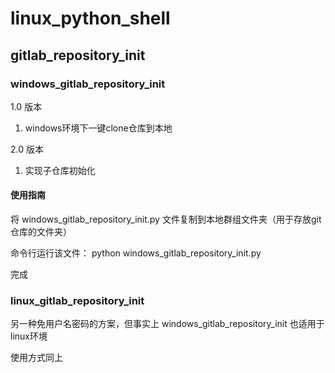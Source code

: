 # linux_python_shell

## gitlab_repository_init

### windows_gitlab_repository_init

1.0 版本

1. windows环境下一键clone仓库到本地

2.0 版本

1. 实现子仓库初始化

#### 使用指南

将 windows_gitlab_repository_init.py 文件复制到本地群组文件夹（用于存放git仓库的文件夹）

命令行运行该文件：
python windows_gitlab_repository_init.py

完成

### linux_gitlab_repository_init

另一种免用户名密码的方案，但事实上 windows_gitlab_repository_init 也适用于 linux环境

使用方式同上
